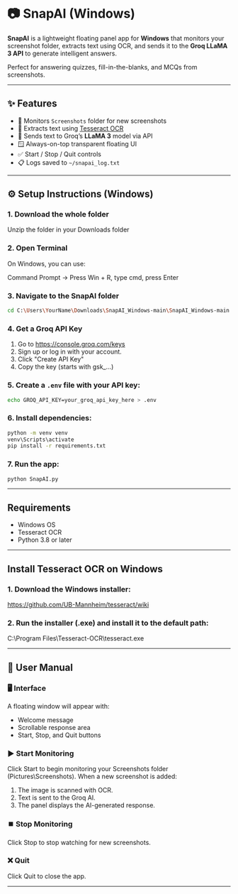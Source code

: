 # 📷 SnapAI (Windows)

**SnapAI** is a lightweight floating panel app for **Windows** that monitors your screenshot folder, extracts text using OCR, and sends it to the **Groq LLaMA 3 API** to generate intelligent answers.

Perfect for answering quizzes, fill-in-the-blanks, and MCQs from screenshots.

---

## ✨ Features

- 📸 Monitors `Screenshots` folder for new screenshots
- 🧠 Extracts text using [Tesseract OCR](https://github.com/tesseract-ocr/tesseract)
- 💬 Sends text to Groq’s **LLaMA 3** model via API
- 🪟 Always-on-top transparent floating UI
- ✅ Start / Stop / Quit controls
- 📋 Logs saved to `~/snapai_log.txt`

---

## ⚙️ Setup Instructions (Windows)

### 1. Download the whole folder
Unzip the folder in your Downloads folder

### 2. Open Terminal
On Windows, you can use:

Command Prompt → Press Win + R, type cmd, press Enter

### 3. Navigate to the SnapAI folder

```bash
cd C:\Users\YourName\Downloads\SnapAI_Windows-main\SnapAI_Windows-main
```

### 4. Get a Groq API Key
1. Go to https://console.groq.com/keys
2. Sign up or log in with your account.
3. Click "Create API Key"
4. Copy the key (starts with gsk_...)

### 5. Create a `.env` file with your API key:

```bash
echo GROQ_API_KEY=your_groq_api_key_here > .env
```

### 6. Install dependencies:

```bash
python -m venv venv
venv\Scripts\activate
pip install -r requirements.txt
```

### 7. Run the app:

```bash
python SnapAI.py
```

---

## Requirements

- Windows OS
- Tesseract OCR
- Python 3.8 or later

---

## Install Tesseract OCR on Windows
  
### 1. Download the Windows installer:
https://github.com/UB-Mannheim/tesseract/wiki

### 2. Run the installer (.exe) and install it to the default path:
C:\Program Files\Tesseract-OCR\tesseract.exe

---

## 📘 User Manual

### 🖥️ Interface
A floating window will appear with:
- Welcome message
- Scrollable response area
- Start, Stop, and Quit buttons

### ▶️ Start Monitoring
Click Start to begin monitoring your Screenshots folder (Pictures\Screenshots). When a new screenshot is added:

1. The image is scanned with OCR.
2. Text is sent to the Groq AI.
3. The panel displays the AI-generated response.
   
### ⏹️ Stop Monitoring
Click Stop to stop watching for new screenshots.

### ❌ Quit
Click Quit to close the app.

---
